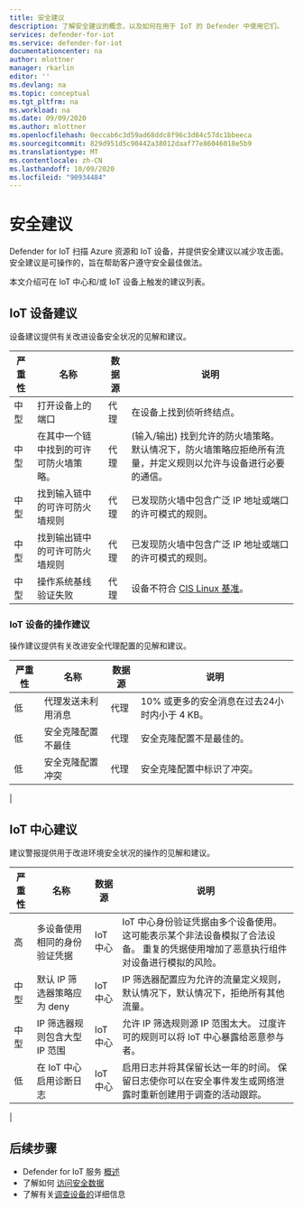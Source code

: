 ```yaml
---
title: 安全建议
description: 了解安全建议的概念，以及如何在用于 IoT 的 Defender 中使用它们。
services: defender-for-iot
ms.service: defender-for-iot
documentationcenter: na
author: mlottner
manager: rkarlin
editor: ''
ms.devlang: na
ms.topic: conceptual
ms.tgt_pltfrm: na
ms.workload: na
ms.date: 09/09/2020
ms.author: mlottner
ms.openlocfilehash: 0eccab6c3d59ad68ddc8f96c3d84c57dc1bbeeca
ms.sourcegitcommit: 829d951d5c90442a38012daaf77e86046018e5b9
ms.translationtype: MT
ms.contentlocale: zh-CN
ms.lasthandoff: 10/09/2020
ms.locfileid: "90934484"
---
```

# <a name="security-recommendations"></a>安全建议

Defender for IoT 扫描 Azure 资源和 IoT 设备，并提供安全建议以减少攻击面。
安全建议是可操作的，旨在帮助客户遵守安全最佳做法。

本文介绍可在 IoT 中心和/或 IoT 设备上触发的建议列表。

## <a name="recommendations-for-iot-devices"></a>IoT 设备建议

设备建议提供有关改进设备安全状况的见解和建议。

| 严重性 | 名称                                                      | 数据源 | 说明                                                                                                                                                                                           |
|----------|-----------------------------------------------------------|-------------|-------------------------------------------------------------------------------------------------------------------------------------------------------------------------------------------------------|
| 中型   | 打开设备上的端口                                      | 代理       | 在设备上找到侦听终结点。                                                                                                                                                        |
| 中型   | 在其中一个链中找到的可许可防火墙策略。 | 代理       |  (输入/输出) 找到允许的防火墙策略。 默认情况下，防火墙策略应拒绝所有流量，并定义规则以允许与设备进行必要的通信。                               |
| 中型   | 找到输入链中的可许可防火墙规则     | 代理       | 已发现防火墙中包含广泛 IP 地址或端口的许可模式的规则。                                                                                    |
| 中型   | 找到输出链中的可许可防火墙规则    | 代理       | 已发现防火墙中包含广泛 IP 地址或端口的许可模式的规则。                                                                                   |
| 中型   | 操作系统基线验证失败           | 代理       | 设备不符合 [CIS Linux 基准](https://www.cisecurity.org/cis-benchmarks/)。                                                                                                        |

### <a name="operational-recommendations-for-iot-devices"></a>IoT 设备的操作建议

操作建议提供有关改进安全代理配置的见解和建议。

| 严重性 | 名称                                    | 数据源 | 说明                                                                       |
|----------|-----------------------------------------|-------------|-----------------------------------------------------------------------------------|
| 低      | 代理发送未利用消息          | 代理       | 10% 或更多的安全消息在过去24小时内小于 4 KB。  |
| 低      | 安全克隆配置不最佳 | 代理       | 安全克隆配置不是最佳的。                                        |
| 低      | 安全克隆配置冲突    | 代理       | 安全克隆配置中标识了冲突。 |                          |
|

## <a name="recommendations-for-iot-hub"></a>IoT 中心建议

建议警报提供用于改进环境安全状况的操作的见解和建议。

| 严重性 | 名称                                                     | 数据源 | 说明                                                                                                                                                                                                             |
|----------|----------------------------------------------------------|-------------|-------------------------------------------------------------------------------------------------------------------------------------------------------------------------------------------------------------------------|
| 高     | 多设备使用相同的身份验证凭据 | IoT 中心     | IoT 中心身份验证凭据由多个设备使用。 这可能表示某个非法设备模拟了合法设备。 重复的凭据使用增加了恶意执行组件对设备进行模拟的风险。 |
| 中型   | 默认 IP 筛选器策略应为 deny                  | IoT 中心     | IP 筛选器配置应为允许的流量定义规则，默认情况下，默认情况下，拒绝所有其他流量。                                                                                                     |
| 中型   | IP 筛选器规则包含大型 IP 范围                   | IoT 中心     | 允许 IP 筛选规则源 IP 范围太大。 过度许可的规则可以将 IoT 中心暴露给恶意参与者。                                                                                       |
| 低      | 在 IoT 中心启用诊断日志                       | IoT 中心     | 启用日志并将其保留长达一年的时间。 保留日志使你可以在安全事件发生或网络泄露时重新创建用于调查的活动跟踪。                                       |
|

## <a name="next-steps"></a>后续步骤

- Defender for IoT 服务 [概述](overview.md)
- 了解如何 [访问安全数据](how-to-security-data-access.md)
- 了解有关[调查设备的](how-to-investigate-device.md)详细信息
